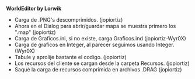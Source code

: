 **WorldEditor by Lorwik**

- Carga de .PNG's descomprimidos. (jopiortiz)
- Ahora en el Dialog para abrir/guardar mapa se muestra primero los ".map" (jopiortiz)
- Carga de Graficos.ini, si no existe, carga Graficos.ind (jopiortiz-Wyr0X)
- Carga de graficos en Integer, al parecer seguimos usando Integer. (Wyr0X)
- Tabule y aprolije bastante el codigo. (jopiortiz)
- Los recursos del cliente se cargan desde la carpeta Recursos. (jopiortiz)
- Saqué la carga de recursos comprimida en archivos .DRAG (jopiortiz)
